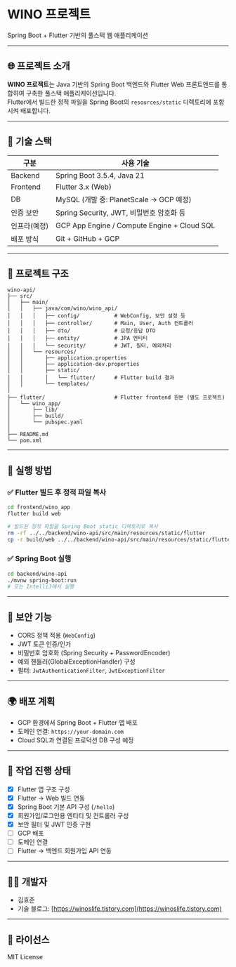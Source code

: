 # WINO 프로젝트

Spring Boot + Flutter 기반의 풀스택 웹 애플리케이션

---

## 🌐 프로젝트 소개

**WINO 프로젝트**는 Java 기반의 Spring Boot 백엔드와 Flutter Web 프론트엔드를 통합하여 구축한 풀스택 애플리케이션입니다.  
Flutter에서 빌드한 정적 파일을 Spring Boot의 `resources/static` 디렉토리에 포함시켜 배포합니다.

---

## 🔧 기술 스택

| 구분        | 사용 기술                                  |
|-------------|---------------------------------------------|
| Backend     | Spring Boot 3.5.4, Java 21                  |
| Frontend    | Flutter 3.x (Web)                           |
| DB          | MySQL (개발 중: PlanetScale → GCP 예정)     |
| 인증 보안   | Spring Security, JWT, 비밀번호 암호화 등   |
| 인프라(예정)| GCP App Engine / Compute Engine + Cloud SQL |
| 배포 방식   | Git + GitHub + GCP                          |

---

## 📁 프로젝트 구조

```
wino-api/
├── src/
│   ├── main/
│   │   ├── java/com/wino/wino_api/
│   │   │   ├── config/           # WebConfig, 보안 설정 등
│   │   │   ├── controller/       # Main, User, Auth 컨트롤러
│   │   │   ├── dto/              # 요청/응답 DTO
│   │   │   ├── entity/           # JPA 엔티티
│   │   │   └── security/         # JWT, 필터, 예외처리
│   │   └── resources/
│   │       ├── application.properties
│   │       ├── application-dev.properties
│   │       ├── static/
│   │       │   └── flutter/      # Flutter build 결과
│   │       └── templates/
│
├── flutter/                      # Flutter frontend 원본 (별도 프로젝트)
│   └── wino_app/
│       ├── lib/
│       ├── build/
│       └── pubspec.yaml
│
├── README.md
└── pom.xml
```

---

## 🚀 실행 방법

### ✅ Flutter 빌드 후 정적 파일 복사

```bash
cd frontend/wino_app
flutter build web

# 빌드된 정적 파일을 Spring Boot static 디렉토리로 복사
rm -rf ../../backend/wino-api/src/main/resources/static/flutter
cp -r build/web ../../backend/wino-api/src/main/resources/static/flutter
```

### ✅ Spring Boot 실행

```bash
cd backend/wino-api
./mvnw spring-boot:run
# 또는 IntelliJ에서 실행
```

---

## 🔐 보안 기능

- CORS 정책 적용 (`WebConfig`)
- JWT 토큰 인증/인가
- 비밀번호 암호화 (Spring Security + PasswordEncoder)
- 예외 핸들러(GlobalExceptionHandler) 구성
- 필터: `JwtAuthenticationFilter`, `JwtExceptionFilter`

---

## 🌍 배포 계획

- GCP 환경에서 Spring Boot + Flutter 앱 배포
- 도메인 연결: `https://your-domain.com`
- Cloud SQL과 연결된 프로덕션 DB 구성 예정

---

## 📌 작업 진행 상태

- [x] Flutter 앱 구조 구성
- [x] Flutter → Web 빌드 연동
- [x] Spring Boot 기본 API 구성 (`/hello`)
- [x] 회원가입/로그인용 엔티티 및 컨트롤러 구성
- [x] 보안 필터 및 JWT 인증 구현
- [ ] GCP 배포
- [ ] 도메인 연결
- [ ] Flutter → 백엔드 회원가입 API 연동

---

## 🙋‍♂️ 개발자

- 김효준  
- 기술 블로그: [https://winoslife.tistory.com](https://winoslife.tistory.com)

---

## 📄 라이선스

MIT License

